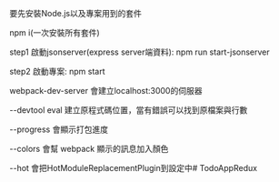 要先安裝Node.js以及專案用到的套件

npm i(一次安裝所有套件)

step1 啟動jsonserver(express server端資料): npm run start-jsonserver

step2 啟動專案: npm start

webpack-dev-server 會建立localhost:3000的伺服器

 --devtool eval 建立原程式碼位置，當有錯誤可以找到原檔案與行數

 --progress 會顯示打包進度

 --colors 會幫 webpack 顯示的訊息加入顏色
 
 --hot 會把HotModuleReplacementPlugin到設定中# TodoAppRedux
